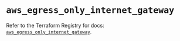 # `aws_egress_only_internet_gateway`

Refer to the Terraform Registry for docs: [`aws_egress_only_internet_gateway`](https://registry.terraform.io/providers/hashicorp/aws/5.100.0/docs/resources/egress_only_internet_gateway).
